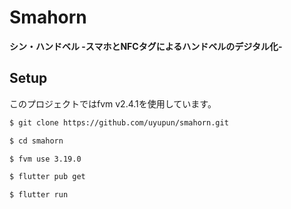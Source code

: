 # Smahorn

**シン・ハンドベル -スマホとNFCタグによるハンドベルのデジタル化-**

## Setup

このプロジェクトではfvm v2.4.1を使用しています。

```bash
$ git clone https://github.com/uyupun/smahorn.git

$ cd smahorn

$ fvm use 3.19.0

$ flutter pub get

$ flutter run
```
